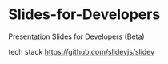 # Slides-for-Developers
Presentation Slides for Developers (Beta)

tech stack https://github.com/slidevjs/slidev